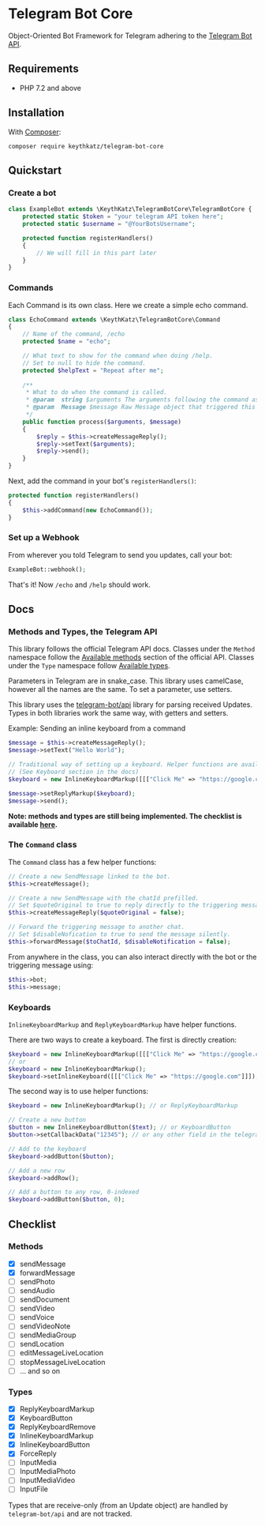 # Telegram Bot Core

Object-Oriented Bot Framework for Telegram adhering to the [Telegram Bot API](https://core.telegram.org/bots/api).

## Requirements
- PHP 7.2 and above

## Installation

With [Composer](https://getcomposer.org/):

```
composer require keythkatz/telegram-bot-core
```

## Quickstart

### Create a bot

```php
class ExampleBot extends \KeythKatz\TelegramBotCore\TelegramBotCore {
	protected static $token = "your telegram API token here";
	protected static $username = "@YourBotsUsername";

	protected function registerHandlers()
	{
		// We will fill in this part later
	}
}
```

### Commands

Each Command is its own class. Here we create a simple echo command.

```php
class EchoCommand extends \KeythKatz\TelegramBotCore\Command
{
	// Name of the command, /echo
	protected $name = "echo";

	// What text to show for the command when doing /help.
	// Set to null to hide the command.
	protected $helpText = "Repeat after me";
	
	/**
	 * What to do when the command is called.
	 * @param  string $arguments The arguments following the command as a string.
	 * @param  Message $message Raw Message object that triggered this command.
	 */
	public function process($arguments, $message)
	{
		$reply = $this->createMessageReply();
		$reply->setText($arguments);
		$reply->send();
	}
}
```

Next, add the command in your bot's `registerHandlers()`:
```php
protected function registerHandlers()
{
	$this->addCommand(new EchoCommand());
}
```

### Set up a Webhook
From wherever you told Telegram to send you updates, call your bot:
```php
ExampleBot::webhook();
```

That's it! Now `/echo` and `/help` should work.

## Docs

### Methods and Types, the Telegram API

This library follows the official Telegram API docs. Classes under the `Method` namespace
follow the [Available methods](https://core.telegram.org/bots/api#available-methods) section of
the official API. Classes under the `Type` namespace follow [Available types](https://core.telegram.org/bots/api#available-types).

Parameters in Telegram are in snake_case. This library uses camelCase, however all the names are the same. To set a parameter, use setters.

This library uses the [telegram-bot/api](https://github.com/TelegramBot/Api) library for parsing received Updates. Types in both
libraries work the same way, with getters and setters.

Example: Sending an inline keyboard from a command

```php
$message = $this->createMessageReply();
$message->setText("Hello World");

// Traditional way of setting up a keyboard. Helper functions are available.
// (See Keyboard section in the docs)
$keyboard = new InlineKeyboardMarkup([[["Click Me" => "https://google.com"]]]);

$message->setReplyMarkup($keyboard);
$message->send();
```

**Note: methods and types are still being implemented. The checklist is available [here](#checklist).**

### The `Command` class

The `Command` class has a few helper functions:
```php
// Create a new SendMessage linked to the bot.
$this->createMessage();

// Create a new SendMessage with the chatId prefilled.
// Set $quoteOriginal to true to reply directly to the triggering message.
$this->createMessageReply($quoteOriginal = false);

// Forward the triggering message to another chat.
// Set $disableNofication to true to send the message silently.
$this->forwardMessage($toChatId, $disableNotification = false);
```

From anywhere in the class, you can also interact directly with the bot or the triggering message using:
```php
$this->bot;
$this->message;
```

### Keyboards
`InlineKeyboardMarkup` and `ReplyKeyboardMarkup` have helper functions.

There are two ways to create a keyboard. The first is directly creation:
```php
$keyboard = new InlineKeyboardMarkup([[["Click Me" => "https://google.com"]]]);
// or
$keyboard = new InlineKeyboardMarkup();
$keyboard->setInlineKeyboard([[["Click Me" => "https://google.com"]]]);
```

The second way is to use helper functions:
```php
$keyboard = new InlineKeyboardMarkup(); // or ReplyKeyboardMarkup

// Create a new button
$button = new InlineKeyboardButton($text); // or KeyboardButton
$button->setCallbackData("12345"); // or any other field in the telegram docs

// Add to the keyboard
$keyboard->addButton($button);

// Add a new row
$keyboard->addRow();

// Add a button to any row, 0-indexed
$keyboard->addButton($button, 0);
```

## Checklist

### Methods
- [x] sendMessage
- [x] forwardMessage
- [ ] sendPhoto
- [ ] sendAudio
- [ ] sendDocument
- [ ] sendVideo
- [ ] sendVoice
- [ ] sendVideoNote
- [ ] sendMediaGroup
- [ ] sendLocation
- [ ] editMessageLiveLocation
- [ ] stopMessageLiveLocation
- [ ] ... and so on

### Types
- [x] ReplyKeyboardMarkup
- [x] KeyboardButton
- [x] ReplyKeyboardRemove
- [x] InlineKeyboardMarkup
- [x] InlineKeyboardButton
- [x] ForceReply
- [ ] InputMedia
- [ ] InputMediaPhoto
- [ ] InputMediaVideo
- [ ] InputFile

Types that are receive-only (from an Update object) are handled by `telegram-bot/api` and are not tracked.